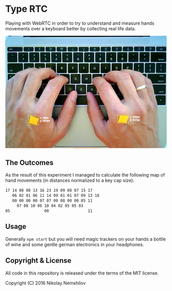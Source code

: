 # Type RTC

Playing with WebRTC in order to try to understand and measure hands movements
over a keyboard better by collecting real life data.

![](./hands.jpg)

## The Outcomes

As the result of this experiment I managed to calculate the following map of
hand movements (in distances normalized to a key cap size):

```
17 14 08 08 13 16 23 19 09 08 07 15 17
   06 02 01 06 11 14 09 01 01 07 09 13 18
   00 00 00 00 07 07 00 00 00 00 05 11
     07 08 10 06 10 04 02 05 05 03
05               00                 11
```

## Usage

Generally `npm start` but you will need magic trackers on your hands a bottle
of wine and some gentle german electronics in your headphones.


## Copyright & License

All code in this repository is released under the terms of the MIT license.

Copyright (C) 2016 Nikolay Nemshilov
